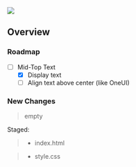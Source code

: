 <img src="https://img.shields.io/badge/License-MIT-orange">

<br>

## Overview

### Roadmap
- [ ] Mid-Top Text
    - [x] Display text
    - [ ] Align text above center (like OneUI)

### New Changes
> empty

Staged:
> + index.html

> + style.css

